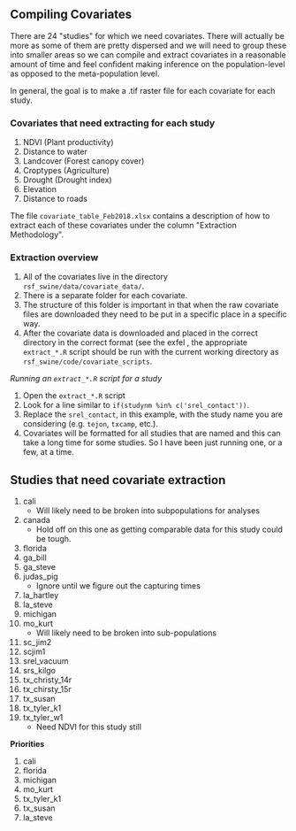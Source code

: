 
## Compiling Covariates

There are 24 "studies" for which we need covariates.  There will actually be more as some of them are pretty dispersed and we will need to group these into smaller areas so we can compile and extract covariates in a reasonable amount of time and feel confident making inference on the population-level as opposed to the meta-population level.

In general, the goal is to make a .tif raster file for each covariate for each study.

### Covariates that need extracting for each study

1. NDVI (Plant productivity)
2. Distance to water
3. Landcover (Forest canopy cover)
4. Croptypes (Agriculture)
5. Drought (Drought index)
6. Elevation
7. Distance to roads

The file `covariate_table_Feb2018.xlsx` contains a description of how to extract each of these covariates under the column "Extraction Methodology".

### Extraction overview

1. All of the covariates live in the directory `rsf_swine/data/covariate_data/`.
2. There is a separate folder for each covariate.
3. The structure of this folder is important in that when the raw covariate files are downloaded they need to be put in a specific place in a specific way.
4. After the covariate data is downloaded and placed in the correct directory in the correct format (see the exfel , the appropriate `extract_*.R` script should be run with the current working directory as `rsf_swine/code/covariate_scripts`. 

*Running an `extract_*.R` script for a study*

1. Open the `extract_*.R` script
2. Look for a line similar to `if(studynm %in% c('srel_contact'))`.
3. Replace the `srel_contact`, in this example, with the study name you are considering (e.g. `tejon`, `txcamp`, etc.).  
4. Covariates will be formatted for all studies that are named and this can take a long time for some studies.  So I have been just running one, or a few, at a time.

## Studies that need covariate extraction

1. cali
	- Will likely need to be broken into subpopulations for analyses
2. canada
	- Hold off on this one as getting comparable data for this study could be tough.
3. florida
4. ga_bill
5. ga_steve
6. judas_pig
	- Ignore until we figure out the capturing times
7. la_hartley
8. la_steve
9. michigan
10. mo_kurt
	- Will likely need to be broken into sub-populations
11. sc_jim2
12. scjim1
13. srel_vacuum
14. srs_kilgo
15. tx_christy_14r
16. tx_chirsty_15r
17. tx_susan
18. tx_tyler_k1
19. tx_tyler_w1
	- Need NDVI for this study still


**Priorities**

1. cali
2. florida
3. michigan
4. mo_kurt
5. tx_tyler_k1
6. tx_susan
7. la_steve












